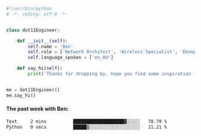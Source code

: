```python
#!/usr/bin/python
# -*- coding: utf-8 -*-


class dot11Engineer:

    def __init__(self):
        self.name = 'Ben'
        self.role = ['Network Architect', 'Wireless Specialist', 'Devops Engineer']
        self.language_spoken = ['en_AU']

    def say_hi(self):
        print('Thanks for dropping by, hope you find some inspiration from my work.')


me = dot11Engineer()
me.say_hi()
```

#### The past week with Ben:
<!--START_SECTION:waka-->

```txt
Text     2 mins          ███████████████████▓░░░░░   78.79 %
Python   0 secs          █████▒░░░░░░░░░░░░░░░░░░░   21.21 %
```

<!--END_SECTION:waka-->  



